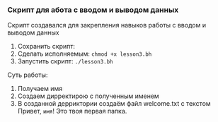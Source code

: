 ### Скрипт для абота с вводом и выводом данных

Скрипт создавался для закрепления навыков работы с вводом и выводом данных

1. Сохранить скрипт: 
2. Сделать исполняемым: 
    `chmod +x lesson3.bh`
3. Запустить скрипт: `./lesson3.bh`

Суть работы: 

1. Получаем имя
2. Создаем дирректирою с полученным именем
3. В созданной дерриктории создаём файл welcome.txt с текстом Привет, `имя`! Это твоя первая папка.

